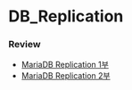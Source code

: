 # DB_Replication

### Review  
- [MariaDB Replication 1부](https://velog.io/@devty/MariaDB-Replication-1%EB%B6%80)  
- [MariaDB Replication 2부](https://velog.io/@devty/MariaDB-Replication-2%EB%B6%80)  

